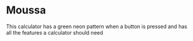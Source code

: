# Moussa
This calculator has a green neon pattern when a button is pressed and has all the features a calculator should need 
